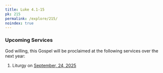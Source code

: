 ```yaml
---
title: Luke 4.1-15
pk: 215
permalink: /explore/215/
noindex: true
---
```


### Upcoming Services

God willing, this Gospel will be proclaimed at the following services over the next year:


1. Liturgy on [September, 24, 2025](https://orthocal.info/readings/gregorian/2025/09/24/)
